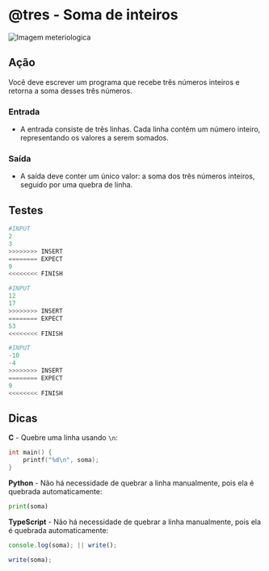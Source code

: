 # @tres - Soma de inteiros

![Imagem meteriologica](cover.jpg)

## Ação

Você deve escrever um programa que recebe três números inteiros e retorna a soma desses três números.

### Entrada

- A entrada consiste de três linhas. Cada linha contém um número inteiro, representando os valores a serem somados.

### Saída

- A saída deve conter um único valor: a soma dos três números inteiros, seguido por uma quebra de linha.

## Testes

```py
#INPUT
2
3
>>>>>>>> INSERT
======== EXPECT
9
<<<<<<<< FINISH
```

```py
#INPUT
12
17
>>>>>>>> INSERT
======== EXPECT
53
<<<<<<<< FINISH
```

```py
#INPUT
-10
-4
>>>>>>>> INSERT
======== EXPECT
9
<<<<<<<< FINISH
```

## Dicas

**C** - Quebre uma linha usando `\n`:

```c
int main() {
    printf("%d\n", soma);
}
```

**Python** - Não há necessidade de quebrar a linha manualmente, pois ela é quebrada automaticamente:

```py
print(soma)
```

**TypeScript** - Não há necessidade de quebrar a linha manualmente, pois ela é quebrada automaticamente:

```ts
console.log(soma); || write();
```

```ts
write(soma);
```
